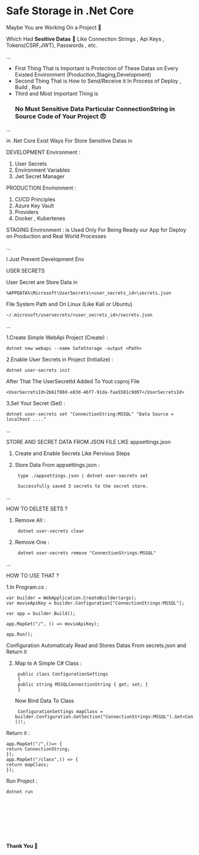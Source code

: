 # Safe Storage in <b>.Net Core</b>

Maybe You are Working On a Project 🚀

Which Had <b>Sesitive Datas</b> 💢
Like Connection Strings , Api Keys , Tokens(CSRF,JWT), Passwords , etc.


...


<ul>
	<li>First Thing That is Important is Protection of These Datas on Every Existed Environment (Production,Staging,Development)</li>	
	<li>Second Thing That is How to Send/Receive it In Process of Deploy , Build , Run</li>	
	<li>Third and Most Important Thing is <h3>No Must Sensitive Data Particular ConnectionString in Source Code of Your Project 😠</h3></li>	
</ul>



...


in .Net Core Exist Ways For Store Sensitive Datas in 

DEVELOPMENT Environment :

1. User Secrets
2. Environment Variables
3. Jwt Secret Manager

PRODUCTION Environment :
1. CI/CD Principles
2. Azure Key Vault
3. Providers
4. Docker , Kubertenes

STAGING Environment : 
is Used Only For Being Ready our App for Deploy on Production and Real World Processes

...


I Just Prevent Development Env


USER SECRETS

User Secret are Store Data in 

	%APPDATA%\Microsoft\UserSecrets\<user_secrets_id>\secrets.json

File System Path and On Linux (Like Kali or Ubuntu)
	
	~/.microsoft/usersecrets/<user_secrets_id>/secrets.json



...

1.Create Simple WebApi Project (Create) :

	dotnet new webapi --name SafeStorage -output <Path>
	
2.Enable User Secrets in Project (Initialize) :
	
	dotnet user-secrets init
	
	
After That The UserSecretId Added To Yout csproj File 

	<UserSecretsId>2b61f88d-e83d-46f7-91da-faa5581c9d07</UserSecretsId>



3.Set Yout Secret (Set) :

	dotnet user-secrets set "ConnectionString:MSSQL" "Data Source = localhost ...."
	
...



STORE AND SECRET DATA FROM JSON FILE LIKE appsettings.json

1. Create and Enable Secrets Like Pervious Steps
2. Store Data From appsettings.json : 


		type ./appsettings.json | dotnet user-secrets set
		
		Successfully saved 3 secrets to the secret store.
	
...


HOW TO DELETE SETS ?

1. Remove All :

		dotnet user-secrets clear


2. Remove One : 

		dotnet user-secrets remove "ConnectionStrings:MSSQL"
		
...



HOW TO USE THAT ?

1.In Program.cs :

	var builder = WebApplication.CreateBuilder(args);
	var movieApiKey = builder.Configuration["ConnectionStrings:MSSQL"];

	var app = builder.Build();

	app.MapGet("/", () => movieApiKey);

	app.Run();
	
Configuration Automaticaly Read and Stores Datas From secrets.json and Return it

2. Map to A Simple C# Class :

		public class ConfigurationSettings
		{
    	public string MSSQLConnectionString { get; set; }
		}
		
	
	Now Bind Data To Class 
	
		ConfigurationSettings mapClass = builder.Configuration.GetSection("ConnectionStrings:MSSQL").Get<ConfigurationSettings>()!;

Return it :

	app.MapGet("/",()=> {
    return ConnectionString;	
	});
	app.MapGet("/class",() => {
    return mapClass;
	});
	
	
Run Project : 

	dotnet run






<br>
<br>
<br>
<br>
<br>
<br>
	
<b>Thank You </b> 🚀



